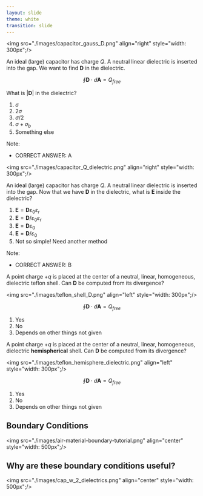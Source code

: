 ```yaml
---
layout: slide
theme: white
transition: slide
---
```


<section data-markdown>

<img src="./images/capacitor_gauss_D.png" align="right" style="width: 300px";/>


An  ideal (large) capacitor has charge $Q$. A neutral linear dielectric is inserted into the gap. We want to find $\mathbf{D}$ in the dielectric.

$$\oint \mathbf{D}\cdot d\mathbf{A} = Q_{free}$$

What is $|\mathbf{D}|$ in the dielectric?

1. $\sigma$
2. $2\sigma$
3. $\sigma/2$
4. $\sigma+\sigma_b$
5. Something else

Note:
* CORRECT ANSWER: A

</section>

<section data-markdown>

<img src="./images/capacitor_Q_dielectric.png" align="right" style="width: 300px";/>


An ideal (large) capacitor has charge $Q$. A neutral linear dielectric is inserted into the gap. Now that we have $\mathbf{D}$ in the dielectric, what is $\mathbf{E}$ inside the dielectric?


1. $\mathbf{E} = \mathbf{D} \varepsilon_0 \varepsilon_r$
2. $\mathbf{E} = \mathbf{D}/\varepsilon_0 \varepsilon_r$
3. $\mathbf{E} = \mathbf{D} \varepsilon_0$
4. $\mathbf{E} = \mathbf{D}/\varepsilon_0$
5. Not so simple! Need another method


Note:
* CORRECT ANSWER: B

</section>

<section data-markdown>

A point charge $+q$ is placed at the center of a neutral, linear, homogeneous, dielectric teflon shell. Can $\mathbf{D}$ be computed from its divergence?

<img src="./images/teflon_shell_D.png" align="left" style="width: 300px";/>

$$\oint \mathbf{D} \cdot d\mathbf{A} = Q_{free}$$

1. Yes
2. No
3. Depends on other things not given

</section>

<section data-markdown>

A point charge $+q$ is placed at the center of a neutral, linear, homogeneous, dielectric **hemispherical** shell. Can $\mathbf{D}$ be computed from its divergence?

<img src="./images/teflon_hemisphere_dielectric.png" align="left" style="width: 300px";/>


$$\oint \mathbf{D} \cdot d\mathbf{A} = Q_{free}$$

1. Yes
2. No
3. Depends on other things not given

</section>

<section data-markdown>

## Boundary Conditions

<img src="./images/air-material-boundary-tutorial.png" align="center" style="width: 500px";/>


</section>

<section data-markdown>

## Why are these boundary conditions useful?

<img src="./images/cap_w_2_dielectrics.png" align="center" style="width: 500px";/>

</section>
